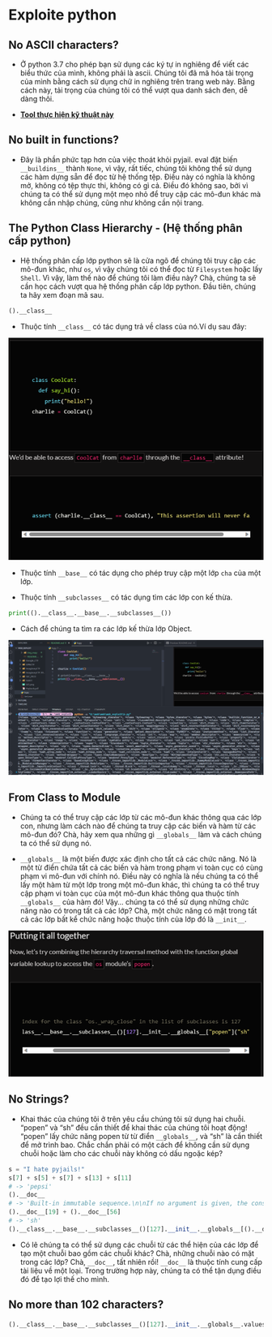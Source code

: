# **Exploite python**

## **No ASCII characters?**

- Ở python 3.7 cho phép bạn sử dụng các ký tự in nghiêng để viết các biểu thức của mình, không phải là ascii. Chúng tôi đã mã hóa tải trọng của mình bằng cách sử dụng chữ in nghiêng trên trang web này. Bằng cách này, tải trọng của chúng tôi có thể vượt qua danh sách đen, dễ dàng thôi.

- [**Tool thực hiện kỹ thuật này**](https://lingojam.com/ItalicTextGenerator)

## **No built in functions?**

- Đây là phần phức tạp hơn của việc thoát khỏi pyjail. eval đặt biến `__buildins__` thành `None`, vì vậy, rất tiếc, chúng tôi không thể sử dụng các hàm dựng sẵn để đọc từ hệ thống tệp. Điều này có nghĩa là không mở, không có tệp thực thi, không có gì cả. Điều đó không sao, bởi vì chúng ta có thể sử dụng một mẹo nhỏ để truy cập các mô-đun khác mà không cần nhập chúng, cũng như không cần nội trang.

## **The Python Class Hierarchy - (Hệ thống phân cấp python)**

- Hệ thống phân cấp lớp python sẽ là cửa ngõ để chúng tôi truy cập các mô-đun khác, như `os`, vì vậy chúng tôi có thể đọc từ `Filesystem` hoặc lấy `Shell`. Vì vậy, làm thế nào để chúng tôi làm điều này? Chà, chúng ta sẽ cần học cách vượt qua hệ thống phân cấp lớp python. Đầu tiên, chúng ta hãy xem đoạn mã sau.

```python
().__class__
```

- Thuộc tính `__class__` có tác dụng trả về class của nó.Ví dụ sau đây:

![](./img_expy/Screenshot%202023-08-16%20002304.png)


- Thuộc tính `__base__` có tác dụng cho phép truy cập một lớp `cha` của một lớp.

- Thuộc tính `__subclasses__` có tác dụng tìm các lớp con kế thừa.

```python
print(().__class__.__base__.__subclasses__())
```

- Cách để chúng ta tìm ra các lớp kế thừa lớp Object.

![](./img_expy/Screenshot%202023-08-16%20011254.png)

## **From Class to Module**

- Chúng ta có thể truy cập các lớp từ các mô-đun khác thông qua các lớp con, nhưng làm cách nào để chúng ta truy cập các biến và hàm từ các mô-đun đó? Chà, hãy xem qua những gì `__globals__` làm và cách chúng ta có thể sử dụng nó.

- `__globals__` là một biến được xác định cho tất cả các chức năng. Nó là một từ điển chứa tất cả các biến và hàm trong phạm vi toàn cục có cùng phạm vi mô-đun với chính nó. Điều này có nghĩa là nếu chúng ta có thể lấy một hàm từ một lớp trong một mô-đun khác, thì chúng ta có thể truy cập phạm vi toàn cục của một mô-đun khác thông qua thuộc tính `__globals__` của hàm đó! Vậy… chúng ta có thể sử dụng những chức năng nào có trong tất cả các lớp? Chà, một chức năng có mặt trong tất cả các lớp bất kể chức năng hoặc thuộc tính của lớp đó là `__init__`.

![](./img_expy/Screenshot%202023-08-16%20012642.png)

## **No Strings?**

- Khai thác của chúng tôi ở trên yêu cầu chúng tôi sử dụng hai chuỗi. “popen” và “sh” đều cần thiết để khai thác của chúng tôi hoạt động! “popen” lấy chức năng popen từ từ điển `__globals__`, và “sh” là cần thiết để mở trình bao. Chắc chắn phải có một cách để không cần sử dụng chuỗi hoặc làm cho các chuỗi này không có dấu ngoặc kép?

```python
s = "I hate pyjails!"
s[7] + s[5] + s[7] + s[13] + s[11]
# -> 'pepsi'
().__doc__
# -> 'Built-in immutable sequence.\n\nIf no argument is given, the constructor returns an empty tuple.\nIf iterable is specified the tuple is initialized from iterable's items.\n\nIf the argument is a tuple, the return value is the same object.'
().__doc__[19] + ().__doc__[56]
# -> 'sh'
().__class__.__base__.__subclasses__()[127].__init__.__globals__[().__doc__[84]+().__doc__[34]+().__doc__[84]+().__doc__[17]+().__doc__[7]](().__doc__[19]+().__doc__[56])
```

- Có lẽ chúng ta có thể sử dụng các chuỗi từ các thể hiện của các lớp để tạo một chuỗi bao gồm các chuỗi khác? Chà, những chuỗi nào có mặt trong các lớp? Chà, `__doc__`, tất nhiên rồi! `__doc__` là thuộc tính cung cấp tài liệu về một loại. Trong trường hợp này, chúng ta có thể tận dụng điều đó để tạo lợi thế cho mình.

## **No more than 102 characters?**

```python
().__class__.__base__.__subclasses__()[127].__init__.__globals__.values()
```